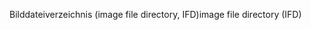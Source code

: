 <span data-ttu-id="19ff1-101">Bilddateiverzeichnis (image file directory, IFD)</span><span class="sxs-lookup"><span data-stu-id="19ff1-101">image file directory (IFD)</span></span>